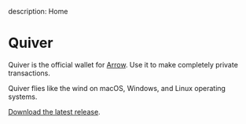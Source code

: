 description: Home
<!--- END of page meta data -->

# Quiver

Quiver is the official wallet for [Arrow](https://www.arrowchain.io/). Use it to make completely private transactions.

Quiver flies like the wind on macOS, Windows, and Linux operating systems.

[Download the latest release](https://github.com/Arrowchain/arrowwallet/releases).
